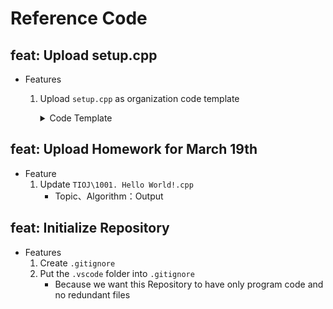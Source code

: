 # Reference Code

## feat: Upload setup.cpp

* Features
    1. Upload `setup.cpp` as organization code template
        <details>
        <summary>Code Template</summary>

        ```cpp
        #include<bits/stdc++.h>
        using namespace std;

        #define opt ios::sync_with_stdio(0); cin.tie(0); cout.tie(0);

        const int MAXN = 1e7 + 50;
        const int Mod = 1e9 + 7;

        int main(){
            opt;
        }
        ```
        </details>

## feat: Upload Homework for March 19th

* Feature
    1. Update `TIOJ\1001. Hello World!.cpp`
        * Topic、Algorithm：Output

## feat: Initialize Repository

* Features
    1. Create `.gitignore`
    2. Put the `.vscode` folder into `.gitignore`
        * Because we want this Repository to have only program code and no redundant files